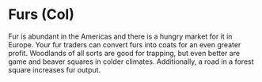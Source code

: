 # Furs (Col)

Fur is abundant in the Americas and there is a hungry market for it in Europe. Your fur traders can convert furs into coats for an even greater profit. Woodlands of all sorts are good for trapping, but even better are game and beaver squares in colder climates. Additionally, a road in a forest square increases fur output.
